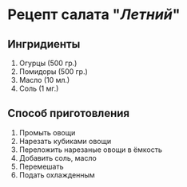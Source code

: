 # Рецепт салата "*Летний*"

## Ингридиенты
1. Огурцы (500 гр.)
2. Помидоры (500 гр.)
3. Масло (10 мл.)
4. Соль (1 мг.)

## Способ приготовления

1. Промыть овощи
2. Нарезать кубиками овощи
3. Переложить нарезаные овощи в ёмкость
4. Добавить соль, масло
5. Перемешать
6. Подать охлажденным
